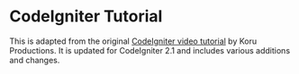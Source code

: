 CodeIgniter Tutorial
==============================

This is adapted from the original [CodeIgniter video tutorial](http://codeigniter.com/tutorials) by Koru Productions. It is updated for CodeIgniter 2.1 and includes various additions and changes.